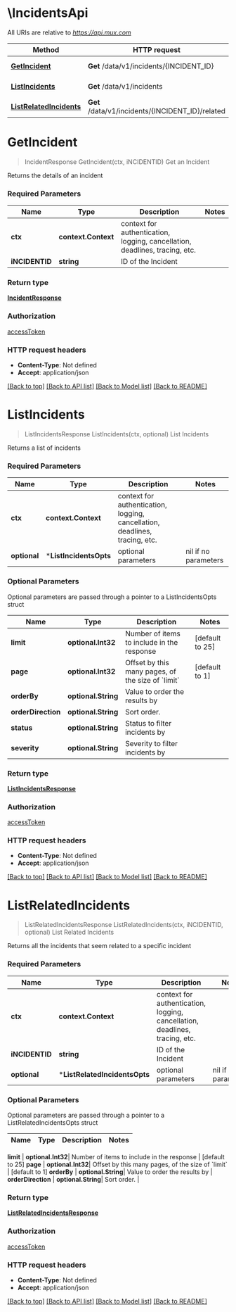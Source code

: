 # \IncidentsApi

All URIs are relative to *https://api.mux.com*

Method | HTTP request | Description
------------- | ------------- | -------------
[**GetIncident**](IncidentsApi.md#GetIncident) | **Get** /data/v1/incidents/{INCIDENT_ID} | Get an Incident
[**ListIncidents**](IncidentsApi.md#ListIncidents) | **Get** /data/v1/incidents | List Incidents
[**ListRelatedIncidents**](IncidentsApi.md#ListRelatedIncidents) | **Get** /data/v1/incidents/{INCIDENT_ID}/related | List Related Incidents


# **GetIncident**
> IncidentResponse GetIncident(ctx, iNCIDENTID)
Get an Incident

Returns the details of an incident 

### Required Parameters

Name | Type | Description  | Notes
------------- | ------------- | ------------- | -------------
 **ctx** | **context.Context** | context for authentication, logging, cancellation, deadlines, tracing, etc.
  **iNCIDENTID** | **string**| ID of the Incident | 

### Return type

[**IncidentResponse**](IncidentResponse.md)

### Authorization

[accessToken](../README.md#accessToken)

### HTTP request headers

 - **Content-Type**: Not defined
 - **Accept**: application/json

[[Back to top]](#) [[Back to API list]](../README.md#documentation-for-api-endpoints) [[Back to Model list]](../README.md#documentation-for-models) [[Back to README]](../README.md)

# **ListIncidents**
> ListIncidentsResponse ListIncidents(ctx, optional)
List Incidents

Returns a list of incidents 

### Required Parameters

Name | Type | Description  | Notes
------------- | ------------- | ------------- | -------------
 **ctx** | **context.Context** | context for authentication, logging, cancellation, deadlines, tracing, etc.
 **optional** | ***ListIncidentsOpts** | optional parameters | nil if no parameters

### Optional Parameters
Optional parameters are passed through a pointer to a ListIncidentsOpts struct

Name | Type | Description  | Notes
------------- | ------------- | ------------- | -------------
 **limit** | **optional.Int32**| Number of items to include in the response | [default to 25]
 **page** | **optional.Int32**| Offset by this many pages, of the size of &#x60;limit&#x60; | [default to 1]
 **orderBy** | **optional.String**| Value to order the results by | 
 **orderDirection** | **optional.String**| Sort order. | 
 **status** | **optional.String**| Status to filter incidents by | 
 **severity** | **optional.String**| Severity to filter incidents by | 

### Return type

[**ListIncidentsResponse**](ListIncidentsResponse.md)

### Authorization

[accessToken](../README.md#accessToken)

### HTTP request headers

 - **Content-Type**: Not defined
 - **Accept**: application/json

[[Back to top]](#) [[Back to API list]](../README.md#documentation-for-api-endpoints) [[Back to Model list]](../README.md#documentation-for-models) [[Back to README]](../README.md)

# **ListRelatedIncidents**
> ListRelatedIncidentsResponse ListRelatedIncidents(ctx, iNCIDENTID, optional)
List Related Incidents

Returns all the incidents that seem related to a specific incident 

### Required Parameters

Name | Type | Description  | Notes
------------- | ------------- | ------------- | -------------
 **ctx** | **context.Context** | context for authentication, logging, cancellation, deadlines, tracing, etc.
  **iNCIDENTID** | **string**| ID of the Incident | 
 **optional** | ***ListRelatedIncidentsOpts** | optional parameters | nil if no parameters

### Optional Parameters
Optional parameters are passed through a pointer to a ListRelatedIncidentsOpts struct

Name | Type | Description  | Notes
------------- | ------------- | ------------- | -------------

 **limit** | **optional.Int32**| Number of items to include in the response | [default to 25]
 **page** | **optional.Int32**| Offset by this many pages, of the size of &#x60;limit&#x60; | [default to 1]
 **orderBy** | **optional.String**| Value to order the results by | 
 **orderDirection** | **optional.String**| Sort order. | 

### Return type

[**ListRelatedIncidentsResponse**](ListRelatedIncidentsResponse.md)

### Authorization

[accessToken](../README.md#accessToken)

### HTTP request headers

 - **Content-Type**: Not defined
 - **Accept**: application/json

[[Back to top]](#) [[Back to API list]](../README.md#documentation-for-api-endpoints) [[Back to Model list]](../README.md#documentation-for-models) [[Back to README]](../README.md)

